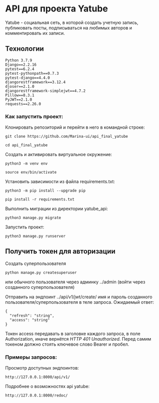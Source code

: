 # API для проекта Yatube
Yatube - социальная сеть, в которой создать учетную запись, публиковать посты, подписываться на любимых авторов и комментировать их записи.

## Технологии

    Python 3.7.9
    Django==2.2.16
    pytest==6.2.4
    pytest-pythonpath==0.7.3
    pytest-django==4.4.0
    djangorestframework==3.12.4
    djoser==2.1.0
    djangorestframework-simplejwt==4.7.2
    Pillow==8.3.1
    PyJWT==2.1.0
    requests==2.26.0

### Как запустить проект:

Клонировать репозиторий и перейти в него в командной строке:

```
git clone https://github.com/Marina-ui/api_final_yatube
```

```
cd api_final_yatube
```

Cоздать и активировать виртуальное окружение:

```
python3 -m venv env
```

```
source env/bin/activate
```

Установить зависимости из файла requirements.txt:

```
python3 -m pip install --upgrade pip
```

```
pip install -r requirements.txt
```

Выполнить миграции из директории yatube_api:

```
python3 manage.py migrate
```

Запустить проект:

```
python3 manage.py runserver
```

## Получить токен для авторизации

Создать суперпользователя

```
python manage.py createsuperuser
```

или обычного пользователя через админку ../admin (войти через созданного суперпользователя)

Отправить на эндпоинт ../api/v1/jwt/create/ имя и пароль созданного пользователя/суперпользователя в теле запроса. Ожидаемый ответ:

```
{
  "refresh": "string",
  "access": "string"
}
```

Токен access передавать в заголовке каждого запроса, в поле Authorization, иначе вернётся *HTTP 401 Unauthorized*. Перед самим токеном должно стоять ключевое слово Bearer и пробел.

### Примеры запросов:

Просмотр доступных эндпоинтов:

```
http://127.0.0.1:8000/api/v1/
```

Подробнее о возможностях api yatube:

```
http://127.0.0.1:8000/redoc/
```
